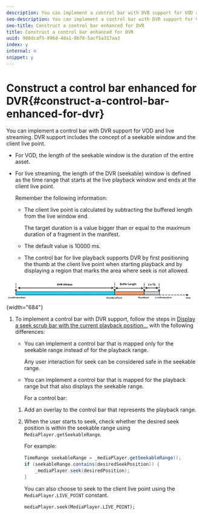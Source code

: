 ```yaml
---
description: You can implement a control bar with DVR support for VOD and live streaming. DVR support includes the concept of a seekable window and the client live point.
seo-description: You can implement a control bar with DVR support for VOD and live streaming. DVR support includes the concept of a seekable window and the client live point.
seo-title: Construct a control bar enhanced for DVR
title: Construct a control bar enhanced for DVR
uuid: 988dcaf5-896d-4da1-8b78-5acf5a317aa3
index: y
internal: n
snippet: y
---
```


# Construct a control bar enhanced for DVR{#construct-a-control-bar-enhanced-for-dvr}

You can implement a control bar with DVR support for VOD and live streaming. DVR support includes the concept of a seekable window and the client live point.

* For VOD, the length of the seekable window is the duration of the entire asset. 
* For live streaming, the length of the DVR (seekable) window is defined as the time range that starts at the live playback window and ends at the client live point.

  Remember the following information:

    * The client live point is calculated by subtracting the buffered length from the live window end.

      The target duration is a value bigger than or equal to the maximum duration of a fragment in the manifest. 
    * The default value is 10000 ms. 
    * The control bar for live playback supports DVR by first positioning the thumb at the client live point when starting playback and by displaying a region that marks the area where seek is not allowed.

<a id="fig_37A39A28BA714BA5A2C461357ED5BD41"></a>

![](assets/dvr-window.PNG){width="684"}

1. To implement a control bar with DVR support, follow the steps in [Display a seek scrub bar with the current playback position...](t_psdk_android_2.5_ui-seek-scrub-bar-display.md#display-seek-scrub-bar) with the following differences:

    * You can implement a control bar that is mapped only for the seekable range instead of for the playback range.

      Any user interaction for seek can be considered safe in the seekable range. 
    * You can implement a control bar that is mapped for the playback range but that also displays the seekable range.

       For a control bar:

    1. Add an overlay to the control bar that represents the playback range. 
    1. When the user starts to seek, check whether the desired seek position is within the seekable range using `MediaPlayer.getSeekableRange`.

       For example:     
    
       ```java    
       TimeRange seekableRange = _mediaPlayer.getSeekableRange(); 
       if (seekableRange.contains(desiredSeekPosition)) { 
           _mediaPlayer.seek(desiredPosition); 
       }
       ```

       You can also choose to seek to the client live point using the `MediaPlayer.LIVE_POINT` constant.     
    
       ```    
       mediaPlayer.seek(MediaPlayer.LIVE_POINT);
       ```

